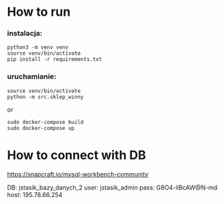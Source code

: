 # How to run

### instalacja: 
```
python3 -m venv venv
source venv/bin/activate
pip install -r requirements.txt
```

### uruchamianie:

```
source venv/bin/activate
python -m src.sklep_winny
```

or

```
sudo docker-compose build
sudo docker-compose up
```

# How to connect with DB

https://snapcraft.io/mysql-workbench-community

DB: jstasik_bazy_danych_2
user: jstasik_admin
pass: G8O4-ilBcAW@N-md
host: 195.78.66.254
